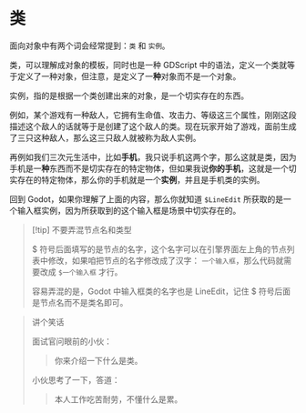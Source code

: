 # 类

面向对象中有两个词会经常提到：`类` 和 `实例`。

类，可以理解成对象的模板，同时也是一种 GDScript 中的语法，定义一个类就等于定义了一种对象，但注意，是定义了一**种**对象而不是一个对象。

实例，指的是根据一个类创建出来的对象，是一个切实存在的东西。

例如，某个游戏有一种敌人，它拥有生命值、攻击力、等级这三个属性，刚刚这段描述这个敌人的话就等于是创建了这个敌人的类。现在玩家开始了游戏，面前生成了三只这种敌人，那么这三只敌人就被称为敌人实例。

再例如我们三次元生活中，比如**手机**，我只说手机这两个字，那么这就是类，因为手机是一**种**东西而不是切实存在的特定物体，但如果我说**你的手机**，这就是一个切实存在的特定物体，那么你的手机就是一个**实例**，并且是手机类的实例。

回到 Godot，如果你理解了上面的内容，那么你就知道 `$LineEdit` 所获取的是一个输入框实例，因为所获取到的这个输入框是场景中切实存在的。

> [!tip] 不要弄混节点名和类型
> 
> $ 符号后面填写的是节点的名字，这个名字可以在引擎界面左上角的节点列表中修改，如果咱把节点的名字修改成了汉字： `一个输入框`，那么代码就需要改成 `$一个输入框` 才行。
>
> 容易弄混的是，Godot 中输入框类的名字也是 LineEdit，记住 $ 符号后面是节点名而不是类名即可。

> 讲个笑话
>
> 面试官问眼前的小伙：
>
> > 你来介绍一下什么是类。
>
> 小伙思考了一下，答道：
>
> > 本人工作吃苦耐劳，不懂什么是累。